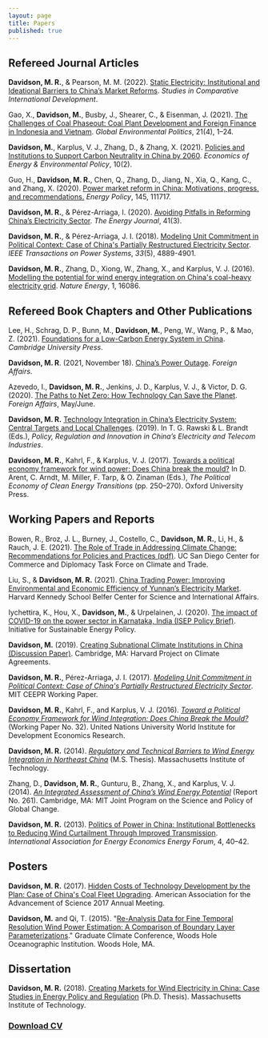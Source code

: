 ```yaml
---
layout: page
title: Papers
published: true
---
```




## Refereed Journal Articles ##

**Davidson, M. R.**, & Pearson, M. M. (2022). [Static Electricity: Institutional and Ideational Barriers to China’s Market Reforms](/2022-05-10-static-electricity/). _Studies in Comparative International Development_.

Gao, X., **Davidson, M.**, Busby, J., Shearer, C., & Eisenman, J. (2021). [The Challenges of Coal Phaseout: Coal Plant Development and Foreign Finance in Indonesia and Vietnam](/2021-10-15-challenges-coal-phaseout-indonesia-vietnam/). _Global Environmental Politics_, 21(4), 1–24.

**Davidson, M.**, Karplus, V. J., Zhang, D., & Zhang, X. (2021). [Policies and Institutions to Support Carbon Neutrality in China by 2060](/2021-08-24-policies-institutions-china-carbon-neutrality/). _Economics of Energy & Environmental Policy_, 10(2).

Guo, H., **Davidson, M. R.**, Chen, Q., Zhang, D., Jiang, N., Xia, Q., Kang, C., and Zhang, X. (2020). [Power market reform in China: Motivations, progress, and recommendations.](/2020-07-23-china-power-market-reform-energy-policy/) _Energy Policy_, 145, 111717.

**Davidson, M. R.**, & Pérez-Arriaga, I. (2020). [Avoiding Pitfalls in Reforming China’s Electricity Sector](/2019-12-16-avoiding-pitfalls-china-electricity-reforms/). _The Energy Journal_, 41(3).

**Davidson, M. R.**, & Pérez-Arriaga, J. I. (2018). [Modeling Unit Commitment in Political Context: Case of China's Partially Restructured Electricity Sector](/2018-04-02-unit-commitment-china-political-context-ieee/). _IEEE Transactions on Power Systems_, _33_(5), 4889-4901.

**Davidson, M. R.**, Zhang, D., Xiong, W., Zhang, X., and Karplus, V. J. (2016). [Modelling the potential for wind energy integration on China's coal-heavy electricity grid](/2016-06-20-modelling-wind-energy-potential-China/). _Nature Energy_, 1, 16086.


## Refereed Book Chapters and Other Publications ##

Lee, H., Schrag, D. P., Bunn, M., **Davidson, M.**, Peng, W., Wang, P., & Mao, Z. (2021). [Foundations for a Low-Carbon Energy System in China](https://www.cambridge.org/core/books/foundations-for-a-lowcarbon-energy-system-in-china/1E9D1A1911D0395E1DC3503919138358). _Cambridge University Press_.

**Davidson, M. R**. (2021, November 18). [China’s Power Outage](/2021-11-18-china-power-outage-foreign-affairs/). _Foreign Affairs_.

Azevedo, I., **Davidson, M. R.**, Jenkins, J. D., Karplus, V. J., & Victor, D. G. (2020). [The Paths to Net Zero: How Technology Can Save the Planet](/2020-04-13-paths-to-net-zero/). _Foreign Affairs_, May/June.

**Davidson, M. R.** [Technology Integration in China’s Electricity System: Central Targets and Local Challenges](/2019-06-30-cup-technology-integration-china-electricity/). (2019). In T. G. Rawski & L. Brandt (Eds.), _Policy, Regulation and Innovation in China’s Electricity and Telecom Industries_.


**Davidson, M. R.**, Kahrl, F., & Karplus, V. J. (2017). [Towards a political economy framework for wind power: Does China break the mould?](/2017-04-12-oup-political-economy-framework-wind-china/) In D. Arent, C. Arndt, M. Miller, F. Tarp, & O. Zinaman (Eds.), _The Political Economy of Clean Energy Transitions_ (pp. 250–270). Oxford University Press.


## Working Papers and Reports ##

Bowen, R., Broz, J. L., Burney, J., Costello, C., **Davidson, M. R.**, Li, H., & Rauch, J. E. (2021). [The Role of Trade in Addressing Climate Change: Recommendations for Policies and Practices (pdf)](https://ccd.ucsd.edu/_files/2021-report_role-of-trade-in-addressing-climate-change.pdf). UC San Diego Center for Commerce and Diplomacy Task Force on Climate and Trade.

Liu, S., & **Davidson, M. R.** (2021). [China Trading Power: Improving Environmental and Economic Efficiency of Yunnan’s Electricity Market](/2021-03-18-china-trading-power-yunnan-electricity-market/). Harvard Kennedy School Belfer Center for Science and International Affairs.


Iychettira, K., Hou, X., **Davidson, M.**, & Urpelainen, J. (2020). [The impact of COVID-19 on the power sector in Karnataka, India (ISEP Policy Brief)](/2020-09-17-impact-covid-karnataka-electricity/). Initiative for Sustainable Energy Policy.

**Davidson, M.** (2019). [Creating Subnational Climate Institutions in China (Discussion Paper)](/2019-12-18-subnational-china-climate-institutions/). Cambridge, MA: Harvard Project on Climate Agreements.

**Davidson, M. R.**, Pérez-Arriaga, J. I. (2017). [_Modeling Unit Commitment in Political Context: Case of China's Partially Restructured Electricity Sector_](/2017-04-21-unit-commitment-china-political-context/). MIT CEEPR Working Paper.

**Davidson, M. R.**, Kahrl, F., and Karplus, V. J. (2016). [_Toward a Political Economy Framework for Wind Integration: Does China Break the Mould?_](/2016-04-01-political-economy-framework-wind-china/) (Working Paper No. 32). United Nations University World Institute for Development Economics Research.

**Davidson, M. R.** (2014). [_Regulatory and Technical Barriers to Wind Energy Integration in Northeast China_](/2014-05-09-ms-thesis/) (M.S. Thesis). Massachusetts Institute of Technology.

Zhang, D., **Davidson, M. R.**, Gunturu, B., Zhang, X., and Karplus, V. J. (2014). [_An Integrated Assessment of China’s Wind Energy Potential_](/2014-04-01-integrated-assessment-china-wind-energy/) (Report No. 261). Cambridge, MA: MIT Joint Program on the Science and Policy of Global Change.

**Davidson, M. R.** (2013). [Politics of Power in China: Institutional Bottlenecks to Reducing Wind Curtailment Through Improved Transmission](/2013-09-01-politics-power-china-wind-curtailment-transmission/). _International Association for Energy Economics Energy Forum_, 4, 40–42.

## Posters ##

**Davidson, M. R.** (2017). [Hidden Costs of Technology Development by the Plan: Case of China's Coal Fleet Upgrading](/2017-03-10-hidden-costs-technology-china-coal/). American Association for the Advancement of Science 2017 Annual Meeting.

**Davidson, M.** and Qi, T. (2015). "[Re-Analysis Data for Fine Temporal Resolution Wind Power Estimation: A Comparison of Boundary Layer Parameterizations](/2015-11-06-gcc-reanalysis-data-wind-applications/)." Graduate Climate Conference, Woods Hole Oceanographic Institution. Woods Hole, MA.

## Dissertation ##

**Davidson, M. R.** (2018). [Creating Markets for Wind Electricity in China: Case Studies in Energy Policy and Regulation](/dissertation-wind-markets-china/) (Ph.D. Thesis). Massachusetts Institute of Technology.


### [**Download CV**](https://drive.google.com/file/d/1K7R3tf54fY_FYJubj97W3yP5Oazb3Fci/view?usp=sharing) ###
